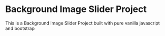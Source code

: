 # Background Image Slider Project
This is a Background Image Slider Project built with pure vanilla javascript and bootstrap
